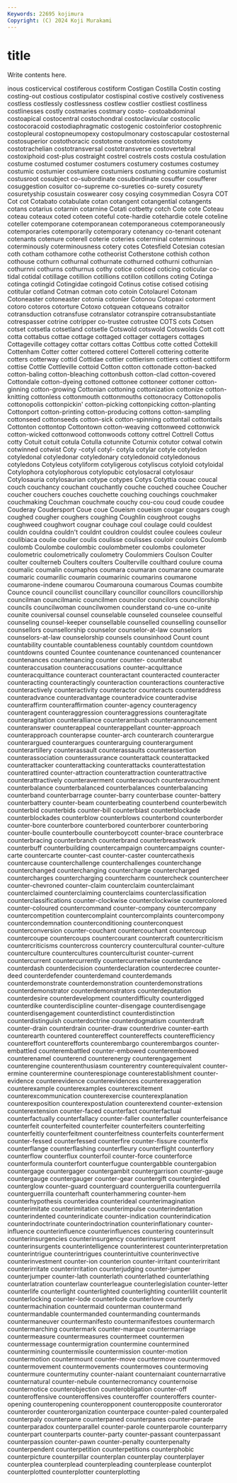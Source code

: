 ```yaml
---
Keywords: 22695 kojimura
Copyright: (C) 2024 Koji Murakami
---
```


# title

Write contents here.



inous costicervical costiferous costiform Costigan Costilla
Costin costing costing-out costious costipulator costispinal costive costively costiveness costless
costlessly costlessness costlew costlier costliest costliness costlinesses costly costmaries costmary
costo- costoabdominal costoapical costocentral costochondral costoclavicular costocolic costocoracoid costodiaphragmatic costogenic
costoinferior costophrenic costopleural costopneumopexy costopulmonary costoscapular costosternal costosuperior costothoracic costotome
costotomies costotomy costotrachelian costotransversal costotransverse costovertebral costoxiphoid cost-plus costraight costrel
costrels costs costula costulation costume costumed costumer costumers costumery costumes
costumey costumic costumier costumiere costumiers costuming costumire costumist costusroot cosubject
co-subordinate cosubordinate cosuffer cosufferer cosuggestion cosuitor co-supreme co-sureties co-surety cosurety
cosuretyship cosustain coswearer cosy cosying cosymmedian Cosyra COT Cot cot
Cotabato cotabulate cotan cotangent cotangential cotangents cotans cotarius cotarnin cotarnine
Cotati cotbetty cotch Cote cote Coteau coteau coteaux coted coteen
coteful cote-hardie cotehardie cotele coteline coteller cotemporane cotemporanean cotemporaneous cotemporaneously
cotemporaries cotemporarily cotemporary cotenancy co-tenant cotenant cotenants cotenure coterell coterie
coteries coterminal coterminous coterminously coterminousness cotery cotes Cotesfield Cotesian cotesian
coth cotham cothamore cothe cotheorist Cotherstone cothish cothon cothouse cothurn
cothurnal cothurnate cothurned cothurni cothurnian cothurnni cothurns cothurnus cothy cotice
coticed coticing coticular co-tidal cotidal cotillage cotillion cotillions cotillon cotillons
coting Cotinga cotinga cotingid Cotingidae cotingoid Cotinus cotise cotised cotising
cotitular cotland Cotman cotman coto cotoin Cotolaurel Cotonam Cotoneaster cotoneaster
cotonia cotonier Cotonou Cotopaxi cotorment cotoro cotoros cotorture Cotoxo cotquean
cotqueans cotraitor cotransduction cotransfuse cotranslator cotranspire cotransubstantiate cotrespasser cotrine cotripper
co-trustee cotrustee COTS cots Cotsen cotset cotsetla cotsetland cotsetle Cotswold
cotswold Cotswolds Cott cott cotta cottabus cottae cottage cottaged cottager
cottagers cottages Cottageville cottagey cottar cottars cottas Cottbus cotte cotted
Cottekill Cottenham Cotter cotter cottered cotterel Cotterell cottering cotterite cotters
cotterway cottid Cottidae cottier cottierism cottiers cottiest cottiform cottise Cottle
Cottleville cottoid Cotton cotton cottonade cotton-backed cotton-baling cotton-bleaching cottonbush cotton-clad
cotton-covered Cottondale cotton-dyeing cottoned cottonee cottoneer cottoner cotton-ginning cotton-growing Cottonian
cottoning cottonization cottonize cotton-knitting cottonless cottonmouth cottonmouths cottonocracy Cottonopolis cottonopolis
cottonpickin' cotton-picking cottonpicking cotton-planting Cottonport cotton-printing cotton-producing cottons cotton-sampling cottonseed
cottonseeds cotton-sick cotton-spinning cottontail cottontails Cottonton cottontop Cottontown cotton-weaving cottonweed
cottonwick cotton-wicked cottonwood cottonwoods cottony cottrel Cottrell Cottus cotty Cotuit
cotuit cotula Cotulla cotunnite Coturnix cotutor cotwal cotwin cotwinned cotwist
Coty -cotyl cotyl- cotyla cotylar cotyle cotyledon cotyledonal cotyledonar cotyledonary
cotyledonoid cotyledonous cotyledons Cotyleus cotyliform cotyligerous cotyliscus cotyloid cotyloidal Cotylophora
cotylophorous cotylopubic cotylosacral cotylosaur Cotylosauria cotylosaurian cotype cotypes Cotys Cotyttia
couac coucal couch couchancy couchant couchantly couche couched couchee Coucher
coucher couchers couches couchette couching couchings couchmaker couchmaking Couchman couchmate
couchy cou-cou coud coude coudee Couderay Coudersport Coue coue Coueism
coueism cougar cougars cough coughed cougher coughers coughing Coughlin coughroot
coughs coughweed coughwort cougnar couhage coul coulage could couldest couldn
couldna couldn't couldnt couldron couldst coulee coulees couleur coulibiaca coulie
coulier coulis coulisse coulisses couloir couloirs Coulomb coulomb Coulombe coulombic
coulombmeter coulombs coulometer coulometric coulometrically coulometry Coulommiers Coulson Coulter coulter
coulterneb Coulters coulters Coulterville coulthard coulure couma coumalic coumalin coumaphos
coumara coumaran coumarane coumarate coumaric coumarilic coumarin coumarinic coumarins coumarone
coumarone-indene coumarou Coumarouna coumarous Coumas coumbite Counce council councilist councillary
councillor councillors councillorship councilman councilmanic councilmen councilor councilors councilorship councils
councilwoman councilwomen counderstand co-une co-unite counite couniversal counsel counselable counseled
counselee counselful counseling counsel-keeper counsellable counselled counselling counsellor counsellors counsellorship
counselor counselor-at-law counselors counselors-at-law counselorship counsels counsinhood Count count countability
countable countableness countably countdom countdown countdowns counted Countee countenance countenanced
countenancer countenances countenancing counter counter- counterabut counteraccusation counteraccusations counter-acquittance counteracquittance
counteract counteractant counteracted counteracter counteracting counteractingly counteraction counteractions counteractive counteractively
counteractivity counteractor counteracts counteraddress counteradvance counteradvantage counteradvice counteradvise counteraffirm counteraffirmation
counter-agency counteragency counteragent counteraggression counteraggressions counteragitate counteragitation counteralliance counterambush counterannouncement
counteranswer counterappeal counterappellant counter-approach counterapproach counterapse counter-arch counterarch counterargue counterargued
counterargues counterarguing counterargument counterartillery counterassault counterassaults counterassertion counterassociation counterassurance counterattack
counterattacked counterattacker counterattacking counterattacks counterattestation counterattired counter-attraction counterattraction counterattractive counterattractively
counteraverment counteravouch counteravouchment counterbalance counterbalanced counterbalances counterbalancing counterband counterbarrage counter-barry
counterbase counter-battery counterbattery counter-beam counterbeating counterbend counterbewitch counterbid counterbids counter-bill
counterblast counterblockade counterblockades counterblow counterblows counterbond counterborder counter-bore counterbore counterbored
counterborer counterboring counter-boulle counterboulle counterboycott counter-brace counterbrace counterbracing counterbranch counterbrand
counterbreastwork counterbuff counterbuilding countercampaign countercampaigns counter-carte countercarte counter-cast counter-caster countercathexis
countercause counterchallenge counterchallenges counterchange counterchanged counterchanging countercharge countercharged countercharges countercharging
countercharm countercheck countercheer counter-chevroned counter-claim counterclaim counterclaimant counterclaimed counterclaiming counterclaims
counterclassification counterclassifications counter-clockwise counterclockwise countercolored counter-coloured countercommand counter-company countercompany countercompetition
countercomplaint countercomplaints countercompony countercondemnation counterconditioning counterconquest counterconversion counter-couchant countercouchant countercoup
countercoupe countercoups countercourant countercraft countercriticism countercriticisms countercross countercry countercultural counter-culture
counterculture countercultures counterculturist counter-current countercurrent countercurrently countercurrentwise counterdance counterdash counterdecision
counterdeclaration counterdecree counter-deed counterdefender counterdemand counterdemands counterdemonstrate counterdemonstration counterdemonstrations counterdemonstrator
counterdemonstrators counterdeputation counterdesire counterdevelopment counterdifficulty counterdigged counterdike counterdiscipline counter-disengage counterdisengage
counterdisengagement counterdistinct counterdistinction counterdistinguish counterdoctrine counterdogmatism counterdraft counter-drain counterdrain counter-draw
counterdrive counter-earth counterearth countered countereffect countereffects counterefficiency countereffort counterefforts counterembargo
counterembargos counter-embattled counterembattled counter-embowed counterembowed counterenamel counterend counterenergy counterengagement counterengine
counterenthusiasm counterentry counterequivalent counter-ermine counterermine counterespionage counterestablishment counter-evidence counterevidence counterevidences
counterexaggeration counterexample counterexamples counterexcitement counterexcommunication counterexercise counterexplanation counterexposition counterexpostulation counterextend
counter-extension counterextension counter-faced counterfact counterfactual counterfactually counterfallacy counter-faller counterfaller counterfeisance
counterfeit counterfeited counterfeiter counterfeiters counterfeiting counterfeitly counterfeitment counterfeitness counterfeits counterferment
counter-fessed counterfessed counterfire counter-fissure counterfix counterflange counterflashing counterfleury counterflight counterflory
counterflow counterflux counterfoil counter-force counterforce counterformula counterfort counterfugue countergabble countergabion
countergage countergager countergambit countergarrison counter-gauge countergauge countergauger counter-gear countergift countergirded
counterglow counter-guard counterguard counterguerilla counterguerrila counterguerrilla counterhaft counterhammering counter-hem counterhypothesis
counteridea counterideal counterimagination counterimitate counterimitation counterimpulse counterindentation counterindented counterindicate counter-indication
counterindication counterindoctrinate counterindoctrination counterinflationary counter-influence counterinfluence counterinfluences countering counterinsult counterinsurgencies
counterinsurgency counterinsurgent counterinsurgents counterintelligence counterinterest counterinterpretation counterintrigue counterintrigues counterintuitive counterinvective
counterinvestment counter-ion counterion counter-irritant counterirritant counterirritate counterirritation counterjudging counter-jumper counterjumper
counter-lath counterlath counterlathed counterlathing counterlatration counterlaw counterleague counterlegislation counter-letter counterlife
counterlight counterlighted counterlighting counterlilit counterlit counterlocking counter-lode counterlode counterlove counterly
countermachination countermaid counterman countermand countermandable countermanded countermanding countermands countermaneuver countermanifesto
countermanifestoes countermarch countermarching countermark counter-marque countermarriage countermeasure countermeasures countermeet countermen
countermessage countermigration countermine countermined countermining countermissile countermission counter-motion countermotion countermount
counter-move countermove countermoved countermovement countermovements countermoves countermoving countermure countermutiny counter-naiant
counternaiant counternarrative counternatural counter-nebule counternecromancy counternoise counternotice counterobjection counterobligation counter-off
counteroffensive counteroffensives counteroffer counteroffers counter-opening counteropening counteropponent counteropposite counterorator counterorder
counterorganization counterpace counter-paled counterpaled counterpaly counterpane counterpaned counterpanes counter-parade counterparadox
counterparallel counter-parole counterparole counterparry counterpart counterparts counter-party counter-passant counterpassant counterpassion
counter-pawn counter-penalty counterpenalty counterpendent counterpetition counterpetitions counterphobic counterpicture counterpillar counterplan
counterplay counterplayer counterplea counterplead counterpleading counterplease counterplot counterplotted counterplotter counterplotting
